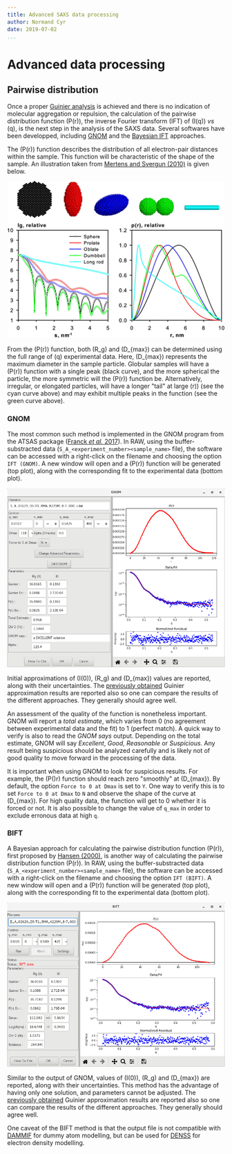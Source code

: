 ```yaml
---
title: Advanced SAXS data processing
author: Normand Cyr
date: 2019-07-02
...
```


# Advanced data processing

## Pairwise distribution

Once a proper [Guinier analysis](../basic_data_processing/#guinier-analysis) is achieved and there is no indication of molecular aggregation or repulsion, the calculation of the pairwise distribution function \(P(r)\), the inverse Fourier transform (IFT) of \(I(q)\) *vs* \(q\), is the next step in the analysis of the SAXS data.  Several softwares have been developped, including [GNOM](./#gnom) and the [Bayesian IFT](./#BIFT) approaches.

The \(P(r)\) function describes the distribution of all electron-pair distances within the sample. This function will be characteristic of the shape of the sample. An illustration taken from [Mertens and Svergun (2010)] is given below.

![I(q) vs q, P(r) function](img/Iq-q_shapes.jpg)

From the \(P(r)\) function, both \(R_g\) and \(D_{max}\) can be determined using the full range of \(q\) experimental data. Here, \(D_{max}\) represents the maximum diameter in the sample particle. Globular samples will have a \(P(r)\) function with a single peak (black curve), and the more spherical the particle, the more symmetric will the \(P(r)\) function be. Alternatively, irregular, or elongated particles, will have a longer "tail" at large \(r)\) (see the cyan curve above) and may exhibit multiple peaks in the function (see the green curve above).


### GNOM

The most common such method is implemented in the GNOM program from the ATSAS package ([Franck *et al.* 2017]). In RAW, using the buffer-substracted data (`S_A_<experiment_number><sample_name>` file), the software can be accessed with a right-click on the filename and choosing the option `IFT (GNOM)`. A new window will open and a \(P(r)\) function will be generated (top plot), along with the corresponding fit to the experimental data (bottom plot).

![](img/gnom_window.png)

Initial approximations of \(I(0)\), \(R_g\) and \(D_{max}\) values are reported, along with their uncertainties. The [previously obtained](../basic_data_processing/#guinier-analysis) Guinier approximation results are reported also so one can compare the results of the different approaches. They generally should agree well.

An assessment of the quality of the function is nonetheless important. GNOM will report a *total estimate*, which varies from 0 (no agreement between experimental data and the fit) to 1 (perfect match). A quick way to verify is also to read the *GNOM says* output. Depending on the total estimate, GNOM will say *Excellent*, *Good*, *Reasonable* or *Suspicious*. Any result being suspicious should be analyzed carefully and is likely not of good quality to move forward in the processing of the data.

It is important when using GNOM to look for suspicious results. For example, the \(P()r\) function should reach zero "smoothly" at \(D_{max}\). By default, the option `Force to 0 at Dmax` is set to `Y`. One way to verify this is to set `Force to 0 at Dmax` to `N` and observe the shape of the curve at \(D_{max}\). For high quality data, the function will get to 0 whether it is forced or not. It is also possible to change the value of `q_max` in order to exclude erronous data at high `q`.


### BIFT

A Bayesian approach for calculating the pairwise distribution function \(P(r)\), first proposed by [Hansen (2000)], is another way of calculating the pairwise distribution function \(P(r)\). In RAW, using the buffer-substracted data (`S_A_<experiment_number><sample_name>` file), the software can be accessed with a right-click on the filename and choosing the option `IFT (BIFT)`. A new window will open and a \(P(r)\) function will be generated (top plot), along with the corresponding fit to the experimental data (bottom plot).

![](img/bift_window.png)

Similar to the output of GNOM, values of \(I(0)\), \(R_g\) and \(D_{max}\) are reported, along with their uncertainties. This method has the advantage of having only one solution, and parameters cannot be adjusted. The [previously obtained](../basic_data_processing/#guinier-analysis) Guinier approximation results are reported also so one can compare the results of the different approaches. They generally should agree well.

One caveat of the BIFT method is that the output file is not compatible with [DAMMIF](../modelling_with_dammif/) for dummy atom modelling, but can be used for [DENSS](../modelling_with_denss/) for electron density modelling.

[Franck *et al.* 2017]: https://www.ncbi.nlm.nih.gov/pubmed/28808438
[Hansen (2000)]: https://doi.org/10.1107/S0021889800012930
[Mertens and Svergun (2010)]: https://www.ncbi.nlm.nih.gov/pubmed/20558299
